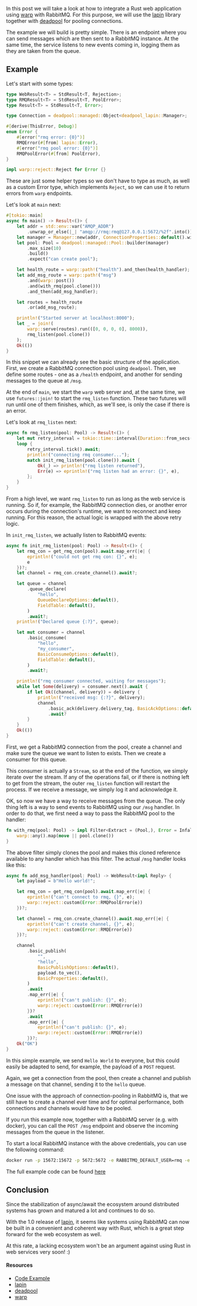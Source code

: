 In this post we will take a look at how to integrate a Rust web application using [warp](https://github.com/seanmonstar/warp) with RabbitMQ. For this purpose, we will use the [lapin](https://github.com/CleverCloud/lapin) library together with [deadpool](https://github.com/bikeshedder/deadpool) for pooling connections.

The example we will build is pretty simple. There is an endpoint where you can send messages which are then sent to a RabbitMQ instance. At the same time, the service listens to new events coming in, logging them as they are taken from the queue.

## Example

Let's start with some types:

```rust
type WebResult<T> = StdResult<T, Rejection>;
type RMQResult<T> = StdResult<T, PoolError>;
type Result<T> = StdResult<T, Error>;

type Connection = deadpool::managed::Object<deadpool_lapin::Manager>;

#[derive(ThisError, Debug)]
enum Error {
    #[error("rmq error: {0}")]
    RMQError(#[from] lapin::Error),
    #[error("rmq pool error: {0}")]
    RMQPoolError(#[from] PoolError),
}

impl warp::reject::Reject for Error {}
```

These are just some helper types so we don't have to type as much, as well as a custom Error type, which implements `Reject`, so we can use it to return errors from `warp` endpoints.

Let's look at `main` next:

```rust
#[tokio::main]
async fn main() -> Result<()> {
    let addr = std::env::var("AMQP_ADDR")
        .unwrap_or_else(|_| "amqp://rmq:rmq@127.0.0.1:5672/%2f".into());
    let manager = Manager::new(addr, ConnectionProperties::default().with_tokio());
    let pool: Pool = deadpool::managed::Pool::builder(manager)
        .max_size(10)
        .build()
        .expect("can create pool");

    let health_route = warp::path!("health").and_then(health_handler);
    let add_msg_route = warp::path!("msg")
        .and(warp::post())
        .and(with_rmq(pool.clone()))
        .and_then(add_msg_handler);

    let routes = health_route
        .or(add_msg_route);

    println!("Started server at localhost:8000");
    let _ = join!(
        warp::serve(routes).run(([0, 0, 0, 0], 8000)),
        rmq_listen(pool.clone())
    );
    Ok(())
}
```

In this snippet we can already see the basic structure of the application. First, we create a RabbitMQ connection pool using `deadpool`. Then, we define some routes - one as a `/health` endpoint, and another for sending messages to the queue at `/msg`.

At the end of `main`, we start the `warp` web server and, at the same time, we use `futures::join!` to start the `rmq_listen` function. These two futures will run until one of them finishes, which, as we'll see, is only the case if there is an error.

Let's look at `rmq_listen` next:

```rust
async fn rmq_listen(pool: Pool) -> Result<()> {
    let mut retry_interval = tokio::time::interval(Duration::from_secs(5));
    loop {
        retry_interval.tick().await;
        println!("connecting rmq consumer...");
        match init_rmq_listen(pool.clone()).await {
            Ok(_) => println!("rmq listen returned"),
            Err(e) => eprintln!("rmq listen had an error: {}", e),
        };
    }
}
```

From a high level, we want `rmq_listen` to run as long as the web service is running. So if, for example, the RabbitMQ connection dies, or another error occurs during the connection's runtime, we want to reconnect and keep running. For this reason, the actual logic is wrapped with the above retry logic.

In `init_rmq_listen`, we actually listen to RabbitMQ events:

```rust
async fn init_rmq_listen(pool: Pool) -> Result<()> {
    let rmq_con = get_rmq_con(pool).await.map_err(|e| {
        eprintln!("could not get rmq con: {}", e);
        e
    })?;
    let channel = rmq_con.create_channel().await?;

    let queue = channel
        .queue_declare(
            "hello",
            QueueDeclareOptions::default(),
            FieldTable::default(),
        )
        .await?;
    println!("Declared queue {:?}", queue);

    let mut consumer = channel
        .basic_consume(
            "hello",
            "my_consumer",
            BasicConsumeOptions::default(),
            FieldTable::default(),
        )
        .await?;

    println!("rmq consumer connected, waiting for messages");
    while let Some(delivery) = consumer.next().await {
        if let Ok((channel, delivery)) = delivery {
            println!("received msg: {:?}", delivery);
            channel
                .basic_ack(delivery.delivery_tag, BasicAckOptions::default())
                .await?
        }
    }
    Ok(())
}
```

First, we get a RabbitMQ connection from the pool, create a channel and make sure the queue we want to listen to exists. Then we create a consumer for this queue.

This consumer is actually a `Stream`, so at the end of the function, we simply iterate over the stream. If any of the operations fail, or if there is nothing left to get from the stream, the outer `rmq_listen` function will restart the process. If we receive a message, we simply log it and acknowledge it.

OK, so now we have a way to receive messages from the queue. The only thing left is a way to send events to RabbitMQ using our `/msg` handler. In order to do that, we first need a way to pass the RabbitMQ pool to the handler:

```rust
fn with_rmq(pool: Pool) -> impl Filter<Extract = (Pool,), Error = Infallible> + Clone {
    warp::any().map(move || pool.clone())
}
```

The above filter simply clones the pool and makes this cloned reference available to any handler which has this filter. The actual `/msg` handler looks like this:

```rust
async fn add_msg_handler(pool: Pool) -> WebResult<impl Reply> {
    let payload = b"Hello world!";

    let rmq_con = get_rmq_con(pool).await.map_err(|e| {
        eprintln!("can't connect to rmq, {}", e);
        warp::reject::custom(Error::RMQPoolError(e))
    })?;

    let channel = rmq_con.create_channel().await.map_err(|e| {
        eprintln!("can't create channel, {}", e);
        warp::reject::custom(Error::RMQError(e))
    })?;

    channel
        .basic_publish(
            "",
            "hello",
            BasicPublishOptions::default(),
            payload.to_vec(),
            BasicProperties::default(),
        )
        .await
        .map_err(|e| {
            eprintln!("can't publish: {}", e);
            warp::reject::custom(Error::RMQError(e))
        })?
        .await
        .map_err(|e| {
            eprintln!("can't publish: {}", e);
            warp::reject::custom(Error::RMQError(e))
        })?;
    Ok("OK")
}
```

In this simple example, we send `Hello World` to everyone, but this could easily be adapted to send, for example, the payload of a `POST` request.

Again, we get a connection from the pool, then create a channel and publish a message on that channel, sending it to the `hello` queue.

One issue with the approach of connection-pooling in RabbitMQ is, that we still have to create a channel ever time and for optimal performance, both connections and channels would have to be pooled.

If you run this example now, together with a RabbitMQ server (e.g. with docker), you can call the `POST /msg` endpoint and observe the incoming messages from the queue in the listener.

To start a local RabbitMQ instance with the above credentials, you can use the following command:

```bash
docker run -p 15672:15672 -p 5672:5672 -e RABBITMQ_DEFAULT_USER=rmq -e RABBITMQ_DEFAULT_PASS=rmq  rabbitmq:3.8.4-management
```

The full example code can be found [here](https://github.com/zupzup/rmq-in-rust-example)

## Conclusion

Since the stabilization of async/await the ecosystem around distributed systems has grown and matured a lot and continues to do so.

With the 1.0 release of [lapin](https://github.com/CleverCloud/lapin), it seems like systems using RabbitMQ can now be built in a convenient and coherent way with Rust, which is a great step forward for the web ecosystem as well.

At this rate, a lacking ecosystem won't be an argument against using Rust in web services very soon! :)

#### Resources

* [Code Example](https://github.com/zupzup/rmq-in-rust-example)
* [lapin](https://github.com/CleverCloud/lapin)
* [deadpool](https://github.com/bikeshedder/deadpool)
* [warp](https://github.com/seanmonstar/warp)
